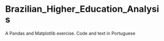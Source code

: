 # Brazilian_Higher_Education_Analysis
A Pandas and Matplotlib exercise. Code and text in Portuguese
